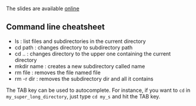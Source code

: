 The slides are available [online](dauphine203.github.io/cpp_dauphine/basics/index.html)

## Command line cheatsheet

- ls         : list files and subdirectories in the current directory
- cd path    : changes directory to subdirectory path
- cd ..      : changes directory to the upper one containing the current directory
- mkdir name : creates a new subdirectory called name
- rm file    : removes the file named file
- rm -r dir  : removes the subdirectory dir and all it contains

The TAB key can be used to autocomplete. For instance, if you want to `cd` in `my_super_long_directory`,
just type `cd my_s` and hit the TAB key.
